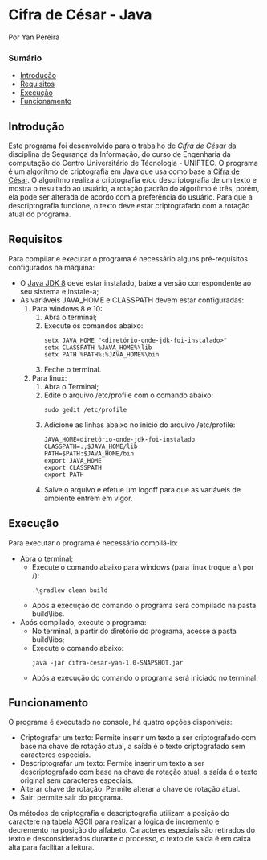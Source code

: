 # Cifra de César - Java
Por Yan Pereira
### Sumário
- [Introdução](https://github.com/Yanzord/cifra-cesar#introdução)
- [Requisitos](https://github.com/Yanzord/cifra-cesar#requisitos)
- [Execução](https://github.com/Yanzord/cifra-cesar#execução)
- [Funcionamento](https://github.com/Yanzord/cifra-cesar#funcionamento)
## Introdução
Este programa foi desenvolvido para o trabalho de *Cifra de César* da disciplina de Segurança da Informação, do curso
de Engenharia da computação do Centro Universitário de Técnologia - UNIFTEC.
O programa é um algorítmo de criptografia em Java que usa como base a [Cifra de César](https://pt.wikipedia.org/wiki/Cifra_de_C%C3%A9sar).
O algorítmo realiza a criptografia e/ou descriptografia de um texto e mostra o resultado ao usuário, a rotação padrão do algorítmo é três,
porém, ela pode ser alterada de acordo com a preferência do usuário. Para que a descriptografia funcione, o texto deve estar criptografado
com a rotação atual do programa.
## Requisitos
Para compilar e executar o programa é necessário alguns pré-requisitos configurados na máquina:
- O [Java JDK 8](https://www.oracle.com/technetwork/pt/java/javase/downloads/jdk8-downloads-2133151.html) deve estar instalado, baixe a versão correspondente ao seu sistema e instale-a;
- As variáveis JAVA_HOME e CLASSPATH devem estar configuradas:
    1. Para windows 8 e 10:
        1. Abra o terminal;
        2. Execute os comandos abaixo:
            ```
            setx JAVA_HOME "<diretório-onde-jdk-foi-instalado>"
            setx CLASSPATH %JAVA_HOME%\lib
            setx PATH %PATH%;%JAVA_HOME%\bin
    	    ```
    	3. Feche o terminal.
    2. Para linux:
        1. Abra o Terminal;
        2. Edite o arquivo /etc/profile com o comando abaixo:
            ```
            sudo gedit /etc/profile
            ```
        3. Adicione as linhas abaixo no inicio do arquivo /etc/profile:
            ```
            JAVA_HOME=diretório-onde-jdk-foi-instalado
            CLASSPATH=.;$JAVA_HOME/lib
            PATH=$PATH:$JAVA_HOME/bin
            export JAVA_HOME
            export CLASSPATH
            export PATH
    		```
    	4. Salve o arquivo e efetue um logoff para que as variáveis de ambiente entrem em vigor.
## Execução
Para executar o programa é necessário compilá-lo:
- Abra o terminal;
    - Execute o comando abaixo para windows (para linux troque a \ por /):
        ```
        .\gradlew clean build
        ```
    - Após a execução do comando o programa será compilado na pasta build\libs.
- Após compilado, execute o programa:
    - No terminal, a partir do diretório do programa, acesse a pasta build\libs;
    - Execute o comando abaixo:
        ```
        java -jar cifra-cesar-yan-1.0-SNAPSHOT.jar
        ```
    - Após a execução do comando o programa será iniciado no terminal.
## Funcionamento
O programa é executado no console, há quatro opções disponíveis:
- Criptografar um texto: Permite inserir um texto a ser criptografado com base na chave de rotação atual, a saída é o texto criptografado sem caracteres especiais.
- Descriptografar um texto: Permite inserir um texto a ser descriptografado com base na chave de rotação atual, a saída é o texto original sem caracteres especiais.
- Alterar chave de rotação: Permite alterar a chave de rotação atual.
- Sair: permite sair do programa.

Os métodos de criptografia e descriptografia utilizam a posição do caractere na tabela ASCII para realizar a lógica de incremento e decremento
na posição do alfabeto. Caracteres especiais são retirados do texto e desconsiderados durante o processo, o texto de saída é em caixa alta
para facilitar a leitura.        				    	    
